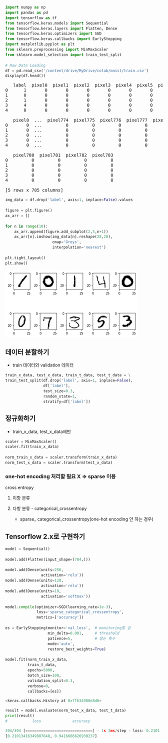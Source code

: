 ```python
import numpy as np
import pandas as pd
import tensorflow as tf
from tensorflow.keras.models import Sequential
from tensorflow.keras.layers import Flatten, Dense
from tensorflow.keras.optimizers import SGD
from tensorflow.keras.callbacks import EarlyStopping
import matplotlib.pyplot as plt
from sklearn.preprocessing import MinMaxScaler
from sklearn.model_selection import train_test_split

# Raw Data Loading
df = pd.read_csv('/content/drive/MyDrive/colab/mnist/train.csv')
display(df.head())
```

<pre>
   label  pixel0  pixel1  pixel2  pixel3  pixel4  pixel5  pixel6  pixel7  \
0      1       0       0       0       0       0       0       0       0   
1      0       0       0       0       0       0       0       0       0   
2      1       0       0       0       0       0       0       0       0   
3      4       0       0       0       0       0       0       0       0   
4      0       0       0       0       0       0       0       0       0   

   pixel8  ...  pixel774  pixel775  pixel776  pixel777  pixel778  pixel779  \
0       0  ...         0         0         0         0         0         0   
1       0  ...         0         0         0         0         0         0   
2       0  ...         0         0         0         0         0         0   
3       0  ...         0         0         0         0         0         0   
4       0  ...         0         0         0         0         0         0   

   pixel780  pixel781  pixel782  pixel783  
0         0         0         0         0  
1         0         0         0         0  
2         0         0         0         0  
3         0         0         0         0  
4         0         0         0         0  

[5 rows x 785 columns]
</pre>

```python
img_data = df.drop('label', axis=1, inplace=False).values

figure = plt.figure()
ax_arr = []

for n in range(10):
    ax_arr.append(figure.add_subplot(2,5,n+1))
    ax_arr[n].imshow(img_data[n].reshape(28,28),
                     cmap='Greys',
                     interpolation='nearest')
    
plt.tight_layout()
plt.show()
```
![png](/Machine-Learning/images/0412/output_4_0.png)
## 데이터 분할하기

- train 데이터와 validation 데이터



```python
train_x_data, test_x_data, train_t_data, test_t_data = \
train_test_split(df.drop('label', axis=1, inplace=False),
                 df['label'],
                 test_size=0.3,
                 random_state=1,
                 stratify=df['label'])
```

## 정규화하기

- train_x_data, test_x_data에만



```python
scaler = MinMaxScaler()
scaler.fit(train_x_data)

norm_train_x_data = scaler.transform(train_x_data)
norm_test_x_data = scaler.transform(test_x_data)
```

### one-hot encoding 처리할 필요 X => sparse 이용

cross entropy

1. 이항 분류

2. 다항 분류 - categorical_crossentropy

	- sparse_ categorical_crossentropy(one-hot encoding 안 하는 경우)


## Tensorflow 2.x로 구현하기



```python
model = Sequential()

model.add(Flatten(input_shape=(784,)))

model.add(Dense(units=256,
                activation='relu'))
model.add(Dense(units=128,
                activation='relu'))
model.add(Dense(units=10,
                activation='softmax'))

model.compile(optimizer=SGD(learning_rate=1e-3),
              loss='sparse_categorical_crossentropy',
              metrics=['accuracy'])

es = EarlyStopping(monitor='val_loss',  # monitoring할 값
                   min_delta=0.001,     # threshold
                   patience=5,          # 참는 횟수
                   mode='auto',
                   restore_best_weights=True)

model.fit(norm_train_x_data,
          train_t_data,
          epochs=5000,
          batch_size=100,
          validation_split=0.3,
          verbose=0,
          callbacks=[es])
```

```python
<keras.callbacks.History at 0x7f634980e8d0>
```

```python
result = model.evaluate(norm_test_x_data, test_t_data)
print(result)
#           loss              accuracy 
```


```python
394/394 [==============================] - 1s 2ms/step - loss: 0.2101 - accuracy: 0.9417
[0.21013416349887848, 0.9416666626930237]
```
